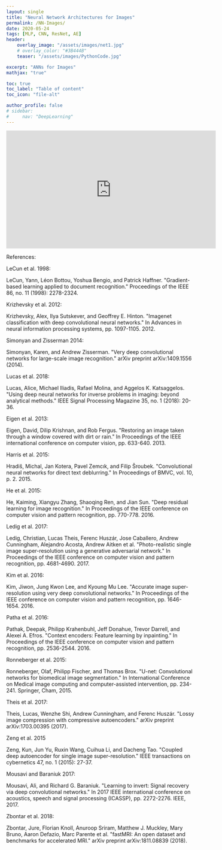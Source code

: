 ```yaml
---
layout: single
title: "Neural Network Architectures for Images"
permalink: /NN-Images/
date: 2020-05-24
tags: [MLP, CNN, ResNet, AE]
header:
    overlay_image: "/assets/images/net1.jpg"
    # overlay_color: "#3B444B"
    teaser: "/assets/images/PythonCode.jpg"

excerpt: "ANNs for Images"
mathjax: "true"

toc: true
toc_label: "Table of content"
toc_icon: "file-alt"

author_profile: false
# sidebar:
#     nav: "DeepLearning"
---
```


<iframe width="560" height="315" src="https://www.youtube.com/embed/ty6IKzM_VaM" frameborder="0" allow="accelerometer; autoplay; encrypted-media; gyroscope; picture-in-picture" allowfullscreen></iframe>

References:

LeCun et al. 1998:

LeCun, Yann, Léon Bottou, Yoshua Bengio, and Patrick Haffner. "Gradient-based learning applied to document recognition." Proceedings of the IEEE 86, no. 11 (1998): 2278-2324.


Krizhevsky et al. 2012:

Krizhevsky, Alex, Ilya Sutskever, and Geoffrey E. Hinton. "Imagenet classification with deep convolutional neural networks." In Advances in neural information processing systems, pp. 1097-1105. 2012.

Simonyan and Zisserman 2014:

Simonyan, Karen, and Andrew Zisserman. "Very deep convolutional networks for large-scale image recognition." arXiv preprint arXiv:1409.1556 (2014).

Lucas et al. 2018:

Lucas, Alice, Michael Iliadis, Rafael Molina, and Aggelos K. Katsaggelos. "Using deep neural networks for inverse problems in imaging: beyond analytical methods." IEEE Signal Processing Magazine 35, no. 1 (2018): 20-36.

Eigen et al. 2013:

Eigen, David, Dilip Krishnan, and Rob Fergus. "Restoring an image taken through a window covered with dirt or rain." In Proceedings of the IEEE international conference on computer vision, pp. 633-640. 2013.

Harris et al. 2015:

Hradiš, Michal, Jan Kotera, Pavel Zemcık, and Filip Šroubek. "Convolutional neural networks for direct text deblurring." In Proceedings of BMVC, vol. 10, p. 2. 2015.

He et al. 2015:

He, Kaiming, Xiangyu Zhang, Shaoqing Ren, and Jian Sun. "Deep residual learning for image recognition." In Proceedings of the IEEE conference on computer vision and pattern recognition, pp. 770-778. 2016.

Ledig et al. 2017:

Ledig, Christian, Lucas Theis, Ferenc Huszár, Jose Caballero, Andrew Cunningham, Alejandro Acosta, Andrew Aitken et al. "Photo-realistic single image super-resolution using a generative adversarial network." In Proceedings of the IEEE conference on computer vision and pattern recognition, pp. 4681-4690. 2017.

Kim et al. 2016:

Kim, Jiwon, Jung Kwon Lee, and Kyoung Mu Lee. "Accurate image super-resolution using very deep convolutional networks." In Proceedings of the IEEE conference on computer vision and pattern recognition, pp. 1646-1654. 2016.

Patha et al. 2016:

Pathak, Deepak, Philipp Krahenbuhl, Jeff Donahue, Trevor Darrell, and Alexei A. Efros. "Context encoders: Feature learning by inpainting." In Proceedings of the IEEE conference on computer vision and pattern recognition, pp. 2536-2544. 2016.

Ronneberger et al. 2015:

Ronneberger, Olaf, Philipp Fischer, and Thomas Brox. "U-net: Convolutional networks for biomedical image segmentation." In International Conference on Medical image computing and computer-assisted intervention, pp. 234-241. Springer, Cham, 2015.

Theis et al. 2017:

Theis, Lucas, Wenzhe Shi, Andrew Cunningham, and Ferenc Huszár. "Lossy image compression with compressive autoencoders." arXiv preprint arXiv:1703.00395 (2017).

Zeng et al. 2015

Zeng, Kun, Jun Yu, Ruxin Wang, Cuihua Li, and Dacheng Tao. "Coupled deep autoencoder for single image super-resolution." IEEE transactions on cybernetics 47, no. 1 (2015): 27-37.

Mousavi and Baraniuk 2017:

Mousavi, Ali, and Richard G. Baraniuk. "Learning to invert: Signal recovery via deep convolutional networks." In 2017 IEEE international conference on acoustics, speech and signal processing (ICASSP), pp. 2272-2276. IEEE, 2017.

Zbontar et al. 2018:

Zbontar, Jure, Florian Knoll, Anuroop Sriram, Matthew J. Muckley, Mary Bruno, Aaron Defazio, Marc Parente et al. "fastMRI: An open dataset and benchmarks for accelerated MRI." arXiv preprint arXiv:1811.08839 (2018).